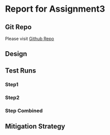 # Report for Assignment3

## Git Repo

Please visit [Github Repo](https://github.com/zjdx1998/CS6650/tree/Homework3)



## Design





## Test Runs

### Step1



### Step2

### Step Combined

## Mitigation Strategy